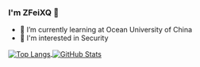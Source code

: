 ### I'm ZFeiXQ 👋

- 🌱 I’m currently learning at Ocean University of China
- 🤔 I'm interested in Security

<!--
**ZFeiXQ/ZFeiXQ** is a ✨ _special_ ✨ repository because its `README.md` (this file) appears on your GitHub profile.

Here are some ideas to get you started:

- 🔭 I’m currently working on ...
- 🌱 I’m currently learning ...
- 👯 I’m looking to collaborate on ...
- 🤔 I’m looking for help with ...
- 💬 Ask me about ...
- 📫 How to reach me: ...
- 😄 Pronouns: ...
- ⚡ Fun fact: ...
-->
<a href="https://github.com/ZFeiXQ">
  <img align="center" alt="Top Langs" src="https://github-readme-stats.vercel.app/api/top-langs/?username=surager&layout=compact" />
</a>
<a href="https://github.com/ZFeiXQ">
  <img align="center" alt="GitHub Stats" src="https://github-readme-stats.vercel.app/api?username=ZFeiXQ&show_icons=true&include_all_commits=true" />
</a>
